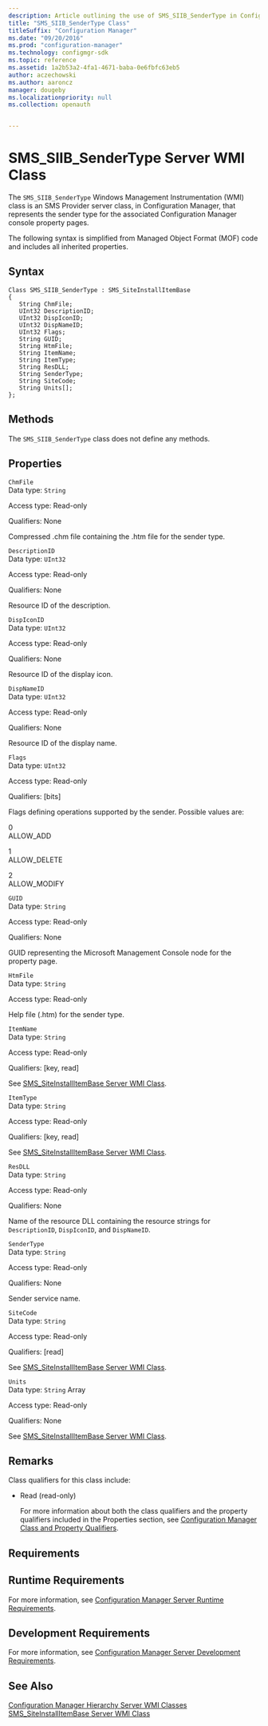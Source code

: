 ```yaml
---
description: Article outlining the use of SMS_SIIB_SenderType in Configuration Manager to represent the sender type in Configuration Manager property pages.
title: "SMS_SIIB_SenderType Class"
titleSuffix: "Configuration Manager"
ms.date: "09/20/2016"
ms.prod: "configuration-manager"
ms.technology: configmgr-sdk
ms.topic: reference
ms.assetid: 1a2b53a2-4fa1-4671-baba-0e6fbfc63eb5
author: aczechowski
ms.author: aaroncz
manager: dougeby
ms.localizationpriority: null
ms.collection: openauth


---
```

# SMS_SIIB_SenderType Server WMI Class
The `SMS_SIIB_SenderType` Windows Management Instrumentation (WMI) class is an SMS Provider server class, in Configuration Manager, that represents the sender type for the associated Configuration Manager console property pages.  

 The following syntax is simplified from Managed Object Format (MOF) code and includes all inherited properties.  

## Syntax  

```  
Class SMS_SIIB_SenderType : SMS_SiteInstallItemBase   
{  
   String ChmFile;  
   UInt32 DescriptionID;  
   UInt32 DispIconID;  
   UInt32 DispNameID;  
   UInt32 Flags;  
   String GUID;  
   String HtmFile;  
   String ItemName;  
   String ItemType;  
   String ResDLL;  
   String SenderType;  
   String SiteCode;  
   String Units[];  
};  
```  

## Methods  
 The `SMS_SIIB_SenderType` class does not define any methods.  

## Properties  
 `ChmFile`  
 Data type: `String`  

 Access type: Read-only  

 Qualifiers: None  

 Compressed .chm file containing the .htm file for the sender type.  

 `DescriptionID`  
 Data type: `UInt32`  

 Access type: Read-only  

 Qualifiers: None  

 Resource ID of the description.  

 `DispIconID`  
 Data type: `UInt32`  

 Access type: Read-only  

 Qualifiers: None  

 Resource ID of the display icon.  

 `DispNameID`  
 Data type: `UInt32`  

 Access type: Read-only  

 Qualifiers: None  

 Resource ID of the display name.  

 `Flags`  
 Data type: `UInt32`  

 Access type: Read-only  

 Qualifiers: [bits]  

 Flags defining operations supported by the sender. Possible values are:  

 0  
 ALLOW_ADD  

 1  
 ALLOW_DELETE  

 2  
 ALLOW_MODIFY  

 `GUID`  
 Data type: `String`  

 Access type: Read-only  

 Qualifiers: None  

 GUID representing the Microsoft Management Console node for the property page.  

 `HtmFile`  
 Data type: `String`  

 Access type: Read-only  

 Help file (.htm) for the sender type.  

 `ItemName`  
 Data type: `String`  

 Access type: Read-only  

 Qualifiers: [key, read]  

 See [SMS_SiteInstallItemBase Server WMI Class](../../../../../develop/reference/core/servers/configure/sms_siteinstallitembase-server-wmi-class.md).  

 `ItemType`  
 Data type: `String`  

 Access type: Read-only  

 Qualifiers: [key, read]  

 See [SMS_SiteInstallItemBase Server WMI Class](../../../../../develop/reference/core/servers/configure/sms_siteinstallitembase-server-wmi-class.md).  

 `ResDLL`  
 Data type: `String`  

 Access type: Read-only  

 Qualifiers: None  

 Name of the resource DLL containing the resource strings for `DescriptionID`, `DispIconID`, and `DispNameID`.  

 `SenderType`  
 Data type: `String`  

 Access type: Read-only  

 Qualifiers: None  

 Sender service name.  

 `SiteCode`  
 Data type: `String`  

 Access type: Read-only  

 Qualifiers: [read]  

 See [SMS_SiteInstallItemBase Server WMI Class](../../../../../develop/reference/core/servers/configure/sms_siteinstallitembase-server-wmi-class.md).  

 `Units`  
 Data type: `String` Array  

 Access type: Read-only  

 Qualifiers: None  

 See [SMS_SiteInstallItemBase Server WMI Class](../../../../../develop/reference/core/servers/configure/sms_siteinstallitembase-server-wmi-class.md).  

## Remarks  
 Class qualifiers for this class include:  

- Read (read-only)  

  For more information about both the class qualifiers and the property qualifiers included in the Properties section, see [Configuration Manager Class and Property Qualifiers](../../../../../develop/reference/misc/class-and-property-qualifiers.md).  

## Requirements  

## Runtime Requirements  
 For more information, see [Configuration Manager Server Runtime Requirements](../../../../../develop/core/reqs/server-runtime-requirements.md).  

## Development Requirements  
 For more information, see [Configuration Manager Server Development Requirements](../../../../../develop/core/reqs/server-development-requirements.md).  

## See Also  
 [Configuration Manager Hierarchy Server WMI Classes](../../../../../develop/reference/core/servers/configure/site-configuration-server-wmi-classes.md)   
 [SMS_SiteInstallItemBase Server WMI Class](../../../../../develop/reference/core/servers/configure/sms_siteinstallitembase-server-wmi-class.md)
